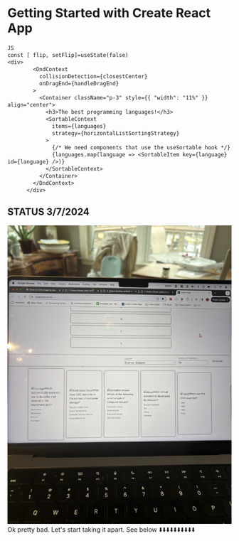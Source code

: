 # Getting Started with Create React App

```
JS
const [ flip, setFlip]=useState(false)
<div>
        <DndContext
          collisionDetection={closestCenter}
          onDragEnd={handleDragEnd}
        >
          <Container className="p-3" style={{ "width": "11%" }} align="center">
            <h3>The best programming languages!</h3>
            <SortableContext
              items={languages}
              strategy={horizontalListSortingStrategy}
            >
              {/* We need components that use the useSortable hook */}
              {languages.map(language => <SortableItem key={language} id={language} />)}
            </SortableContext>
          </Container>
        </DndContext>
      </div>
```

## STATUS 3/7/2024

![](./app.JPG)
Ok pretty bad. Let's start taking it apart. See below 
⬇️⬇️⬇️⬇️⬇️⬇️⬇️⬇️⬇️⬇️
